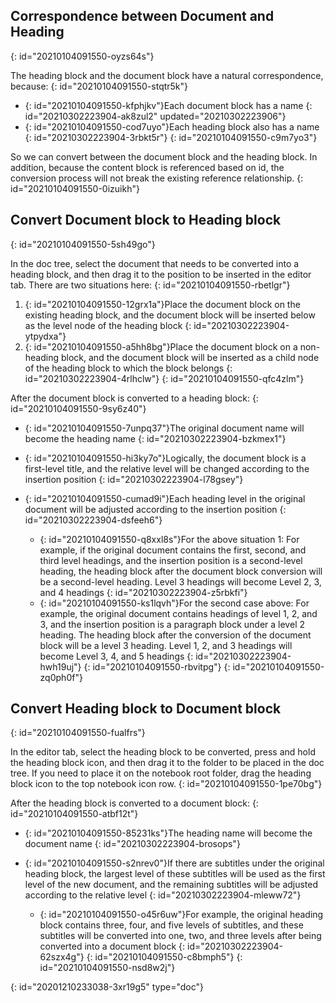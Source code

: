 ## Correspondence between Document and Heading
{: id="20210104091550-oyzs64s"}

The heading block and the document block have a natural correspondence, because:
{: id="20210104091550-stqtr5k"}

* {: id="20210104091550-kfphjkv"}Each document block has a name
  {: id="20210302223904-ak8zul2" updated="20210302223906"}
* {: id="20210104091550-cod7uyo"}Each heading block also has a name
  {: id="20210302223904-3rbkt5r"}
{: id="20210104091550-c9m7yo3"}

So we can convert between the document block and the heading block. In addition, because the content block is referenced based on id, the conversion process will not break the existing reference relationship.
{: id="20210104091550-0izuikh"}

## Convert Document block to Heading block
{: id="20210104091550-5sh49go"}

In the doc tree, select the document that needs to be converted into a heading block, and then drag it to the position to be inserted in the editor tab. There are two situations here:
{: id="20210104091550-rbetlgr"}

1. {: id="20210104091550-12grx1a"}Place the document block on the existing heading block, and the document block will be inserted below as the level node of the heading block
   {: id="20210302223904-ytpydxa"}
2. {: id="20210104091550-a5hh8bg"}Place the document block on a non-heading block, and the document block will be inserted as a child node of the heading block to which the block belongs
   {: id="20210302223904-4rlhclw"}
{: id="20210104091550-qfc4zlm"}

After the document block is converted to a heading block:
{: id="20210104091550-9sy6z40"}

* {: id="20210104091550-7unpq37"}The original document name will become the heading name
  {: id="20210302223904-bzkmex1"}
* {: id="20210104091550-hi3ky7o"}Logically, the document block is a first-level title, and the relative level will be changed according to the insertion position
  {: id="20210302223904-l78gsey"}
* {: id="20210104091550-cumad9i"}Each heading level in the original document will be adjusted according to the insertion position
  {: id="20210302223904-dsfeeh6"}

  * {: id="20210104091550-q8xxl8s"}For the above situation 1: For example, if the original document contains the first, second, and third level headings, and the insertion position is a second-level heading, the heading block after the document block conversion will be a second-level heading. Level 3 headings will become Level 2, 3, and 4 headings
    {: id="20210302223904-z5rbkfi"}
  * {: id="20210104091550-ks1lqvh"}For the second case above: For example, the original document contains headings of level 1, 2, and 3, and the insertion position is a paragraph block under a level 2 heading. The heading block after the conversion of the document block will be a level 3 heading. Level 1, 2, and 3 headings will become Level 3, 4, and 5 headings
    {: id="20210302223904-hwh19uj"}
  {: id="20210104091550-rbvitpg"}
{: id="20210104091550-zq0ph0f"}

## Convert Heading block to Document block
{: id="20210104091550-fualfrs"}

In the editor tab, select the heading block to be converted, press and hold the heading block icon, and then drag it to the folder to be placed in the doc tree. If you need to place it on the notebook root folder, drag the heading block icon to the top notebook icon row.
{: id="20210104091550-1pe70bg"}

After the heading block is converted to a document block:
{: id="20210104091550-atbf12t"}

* {: id="20210104091550-85231ks"}The heading name will become the document name
  {: id="20210302223904-brosops"}
* {: id="20210104091550-s2nrev0"}If there are subtitles under the original heading block, the largest level of these subtitles will be used as the first level of the new document, and the remaining subtitles will be adjusted according to the relative level
  {: id="20210302223904-mleww72"}

  * {: id="20210104091550-o45r6uw"}For example, the original heading block contains three, four, and five levels of subtitles, and these subtitles will be converted into one, two, and three levels after being converted into a document block
    {: id="20210302223904-62szx4g"}
  {: id="20210104091550-c8bmph5"}
{: id="20210104091550-nsd8w2j"}


{: id="20201210233038-3xr19g5" type="doc"}
